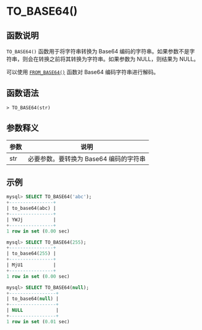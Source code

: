 # TO_BASE64()

## 函数说明

`TO_BASE64()` 函数用于将字符串转换为 Base64 编码的字符串。如果参数不是字符串，则会在转换之前将其转换为字符串。如果参数为 NULL，则结果为 NULL。

可以使用 [`FROM_BASE64()`](from_base64.md) 函数对 Base64 编码字符串进行解码。

## 函数语法

```
> TO_BASE64(str)
```

## 参数释义

|  参数   | 说明 |
|  ----  | ----  |
| str | 必要参数。要转换为 Base64 编码的字符串 |

## 示例

```SQL
mysql> SELECT TO_BASE64('abc');
+----------------+
| to_base64(abc) |
+----------------+
| YWJj           |
+----------------+
1 row in set (0.00 sec)

mysql> SELECT TO_BASE64(255);
+----------------+
| to_base64(255) |
+----------------+
| MjU1           |
+----------------+
1 row in set (0.00 sec)

mysql> SELECT TO_BASE64(null);
+-----------------+
| to_base64(null) |
+-----------------+
| NULL            |
+-----------------+
1 row in set (0.01 sec)
```
